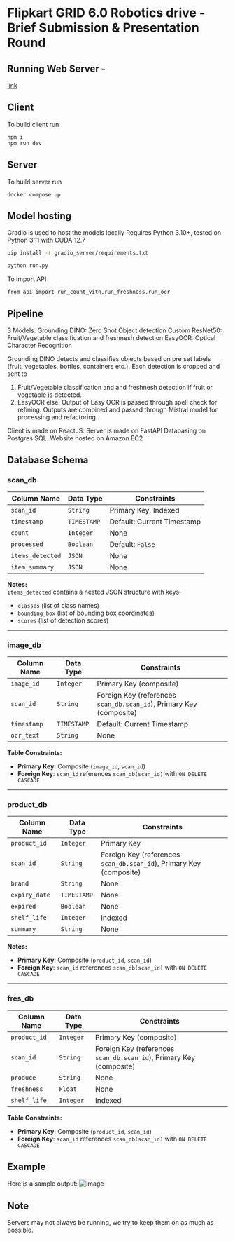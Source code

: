 # Flipkart GRID 6.0 Robotics drive - Brief Submission & Presentation Round

## Running Web Server - 

[link](https://grid2024.saatwik.in/)

## Client

To build client run

```
npm i
npm run dev
```

## Server

To build server run

```
docker compose up
```

## Model hosting

Gradio is used to host the models locally
Requires Python 3.10+, tested on Python 3.11 with CUDA 12.7

```bash
pip install -r gradio_server/requirements.txt
```

```bash
python run.py
```
To import API

```
from api import run_count_vith,run_freshness,run_ocr
```

## Pipeline
3 Models: 
Grounding DINO: Zero Shot Object detection
Custom ResNet50: Fruit/Vegetable classification and freshnesh detection
EasyOCR: Optical Character Recognition

Grounding DINO detects and classifies objects based on pre set labels (fruit, vegetables, bottles, containers etc.).
Each detection is cropped and sent to 
1) Fruit/Vegetable classification and and freshnesh detection if fruit or vegetable is detected.
2) EasyOCR else. Output of Easy OCR is passed through spell check for refining.
Outputs are combined and passed through Mistral model for processing and refactoring.

Client is made on ReactJS.
Server is made on FastAPI
Databasing on Postgres SQL.
Website hosted on Amazon EC2

## Database Schema

### **scan_db**
| Column Name      | Data Type     | Constraints                                   |
|------------------|---------------|-----------------------------------------------|
| `scan_id`        | `String`      | Primary Key, Indexed                         |
| `timestamp`      | `TIMESTAMP`   | Default: Current Timestamp                   |
| `count`          | `Integer`     | None                                         |
| `processed`      | `Boolean`     | Default: `False`                             |
| `items_detected` | `JSON`        | None                                         |
| `item_summary`   | `JSON`        | None                                         |

**Notes:**  
`items_detected` contains a nested JSON structure with keys:  
- `classes` (list of class names)  
- `bounding_box` (list of bounding box coordinates)  
- `scores` (list of detection scores)

---

### **image_db**
| Column Name      | Data Type     | Constraints                                   |
|------------------|---------------|-----------------------------------------------|
| `image_id`       | `Integer`     | Primary Key (composite)                      |
| `scan_id`        | `String`      | Foreign Key (references `scan_db.scan_id`), Primary Key (composite) |
| `timestamp`      | `TIMESTAMP`   | Default: Current Timestamp                   |
| `ocr_text`       | `String`      | None                                         |

**Table Constraints:**  
- **Primary Key**: Composite (`image_id`, `scan_id`)  
- **Foreign Key**: `scan_id` references `scan_db(scan_id)` with `ON DELETE CASCADE`

---

### **product_db**
| Column Name      | Data Type     | Constraints                                   |
|------------------|---------------|-----------------------------------------------|
| `product_id`     | `Integer`     | Primary Key                                  |
| `scan_id`        | `String`      | Foreign Key (references `scan_db.scan_id`), Primary Key (composite) |
| `brand`          | `String`      | None                                         |
| `expiry_date`    | `TIMESTAMP`   | None                                         |
| `expired`        | `Boolean`     | None                                         |
| `shelf_life`     | `Integer`     | Indexed                                      |
| `summary`        | `String`      | None                                         |

**Notes:**  
- **Primary Key**: Composite (`product_id`, `scan_id`)  
- **Foreign Key**: `scan_id` references `scan_db(scan_id)` with `ON DELETE CASCADE`

---

### **fres_db**
| Column Name      | Data Type     | Constraints                                   |
|------------------|---------------|-----------------------------------------------|
| `product_id`     | `Integer`     | Primary Key (composite)                      |
| `scan_id`        | `String`      | Foreign Key (references `scan_db.scan_id`), Primary Key (composite) |
| `produce`        | `String`      | None                                         |
| `freshness`      | `Float`       | None                                         |
| `shelf_life`     | `Integer`     | Indexed                                      |

**Table Constraints:**  
- **Primary Key**: Composite (`product_id`, `scan_id`)  
- **Foreign Key**: `scan_id` references `scan_db(scan_id)` with `ON DELETE CASCADE`

## Example

Here is a sample output:
![image](https://github.com/user-attachments/assets/adc7093d-f9e7-49c1-9057-23c8310944e6)


## Note

Servers may not always be running, we try to keep them on as much as possible.
